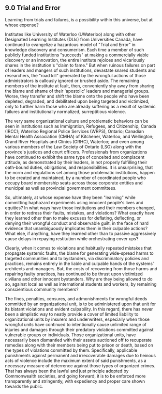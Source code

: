 ## 9.0 Trial and Error

Learning from trials and failures, is a possibility within this universe, but at whose expense? 

Institutes like University of Waterloo (UWaterloo) along with other Designated Learning Institutes (DLIs) from Universities Canada, have continued to evangelize a hazardous model of "Trial and Error" in knowledge discovery and consumerism. Each time a member of such publicly funded institutions "succeeds" at making a commercially viable discovery or an innovation, the entire institute rejoices and vicariously shares in the institution's "claim to fame." But when ruinous failures on part of leaders and mangers of such institutions, devastate snared students and researchers, the "road kill" generated by the wrongful actions of those administrators is callously ignored or brushed aside. The remaining members of the institute at fault, then, conveniently shy away from sharing the blame and shame of their 'apostolic' leaders and managerial groups. Worse, they transfer and shift the blame onto the people who have been depleted, degraded, and debilitated upon being targeted and victimized, only to further harm those who are already suffering as a result of systemic failures and institutionally normalized, surreptitious violence. 

The very same organizational culture and problematic behaviors can be seen in institutions such as Immigration, Refugees, and Citizenship, Canada (IRCC); Waterloo Regional Police Services (WRPS), Ontario; Canadian Mental Health Association (CMHA) of Kitchener, Waterloo, and Wellington; Grand River Hospitals and Clinics (GRHC), Waterloo; and even among various members of the Law Society of Ontario (LSO) along with the province's justices and court officers. Professionals from organizations have continued to exhibit the same type of conceited and complacent attitude, as demonstrated by their leaders, in not properly fulfilling their oath-bound duties, obligations, and responsibilities. It is unsurprising, that the norm and regulations set among those problematic institutions, happen to be created and maintained, by a number of coordinated people who occupy board membership seats across those corporate entities and municipal as well as provincial government committees.  

So, ultimately, at whose expense have they been "learning" while committing haphazard experiments using innocent people's lives and equities? In what ways have those institutions and their members changed, in order to redress their faults, mistakes, and violations? What exactly have they learned other than to make excuses for deflating, deflecting, or denying their wrongful conduct and observable guilt, in the face of hard evidence that unambiguously implicates them in their culpable actions? What else, if anything, have they learned other than to passive aggressively cause delays in repaying restitution while orchestrating cover ups? 

Clearly, when it comes to violations and habitually repeated mistakes that propagate systemic faults, the blame for generating wide-spread harms to targeted communities and to bystanders, via discriminatory policies and practices, remains entirely in the liable and culpable hands of the systems' architects and managers. But, the costs of recovering from those harms and repairing faulty practices, has continued to be thrust upon victimized civilians and other innocent bystanders. Why are they being allowed to do so, against local as well as international students and workers, by remaining conscientious community members? 

The fines, penalties, censures, and admonishments for wrongful deeds committed by an organizational unit, is to be administered upon that unit for its blatant violations and evident culpability. In this regard, there has never been a simplistic way to neatly provide a cover of limited liability to organizational units by insurers and underwriters, especially when those wrongful units have continued to intentionally cause unlimited range of injuries and damages through their predatory violations committed against vulnerable groups or individuals. Those organizational units, have necessarily been dismantled with their assets auctioned off to recuperate remedies along with their members being put to prison or death, based on the types of violations committed by them. Specifically, applicable punishments against permanent and irrecoverable damages due to heinous acts of violence include the maximum extent of said punishments, as a necessary measure of deterrence against those types of organized crimes. That has always been the lawful and just principle adopted by Commonwealth societies, and going forward, it is to be enforced more transparently and stringently, with expediency and proper care shown towards the public. 